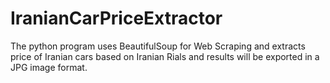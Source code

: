 # IranianCarPriceExtractor
The python program uses BeautifulSoup for Web Scraping and extracts price of  Iranian cars based on Iranian Rials and results will be exported in a JPG image format.
